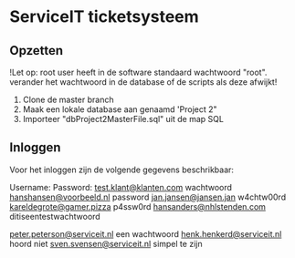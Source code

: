 # ServiceIT ticketsysteem

## Opzetten
!Let op: root user heeft in de software standaard wachtwoord "root". verander het wachtwoord in de database of de scripts als deze afwijkt!
1. Clone de master branch
2. Maak een lokale database aan genaamd 'Project 2"
3. Importeer "dbProject2MasterFile.sql" uit de map SQL


## Inloggen
Voor het inloggen zijn de volgende gegevens beschrikbaar:

Username:			            Password:
test.klant@klanten.com		    wachtwoord
hanshansen@voorbeeld.nl		    password
jan.jansen@jansen.jan		    w4chtw00rd
kareldegrote@gamer.pizza	p4ssw0rd
hansanders@nhlstenden.com	ditiseentestwachtwoord

peter.peterson@serviceit.nl	een wachtwoord
henk.henkerd@serviceit.nl	hoord niet
sven.svensen@serviceit.nl	simpel te zijn



